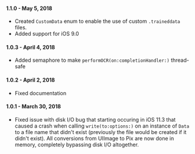 #### 1.1.0 - May 5, 2018
* Created `CustomData` enum to enable the use of custom `.traineddata` files.
* Added support for iOS 9.0

#### 1.0.3 - April 4, 2018
* Added semaphore to make `performOCR(on:completionHandler:)` thread-safe

#### 1.0.2 - April 2, 2018
* Fixed documentation

#### 1.0.1 - March 30, 2018

* Fixed issue with disk I/O bug that starting occuring in iOS 11.3 that caused a crash when calling `write(to:options:)` on an instance of `Data` to a file name that didn't exist (previously the file would be created if it didn't exist). All conversions from UIImage to Pix are now done in memory, completely bypassing disk I/O altogether.